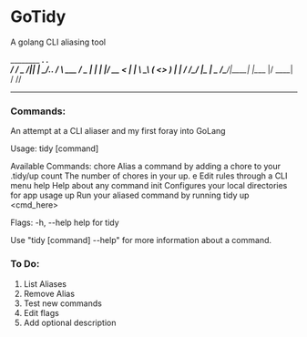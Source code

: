 # GoTidy

A golang CLI aliasing tool

________     ___________.__    .___      
 /  _____/  ___\__    ___/|__| __| _/__.__.
/   \  ___ /  _ \|    |   |  |/ __ <   |  |
\    \_\  (  <_> )    |   |  / /_/ |\___  |
 \______  /\____/|____|   |__\____ |/ ____|
        \/                        \/\/     

--------------------------------------------------------------------
### Commands:
An attempt at a CLI aliaser and my first foray into GoLang

Usage:
  tidy [command]

Available Commands:
  chore       Alias a command by adding a chore to your .tidy/up
  count       The number of chores in your up.
  e           Edit rules through a CLI menu
  help        Help about any command
  init        Configures your local directories for app usage
  up          Run your aliased command by running tidy up <cmd_here>


Flags:
  -h, --help   help for tidy

Use "tidy [command] --help" for more information about a command.

### To Do:

1. List Aliases
2. Remove Alias
3. Test new commands
4. Edit flags
5. Add optional description
